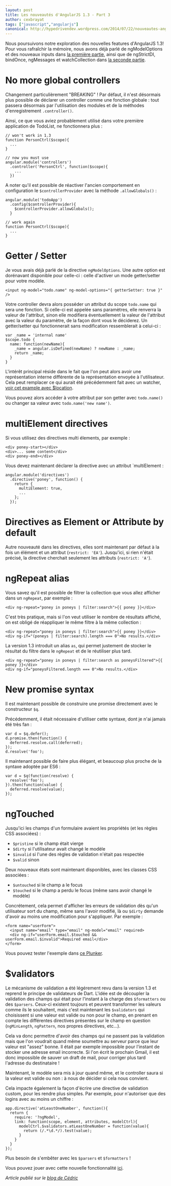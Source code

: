 ```yaml
---
layout: post
title: Les nouveautés d'AngularJS 1.3 - Part 3
author: cexbrayat
tags: ["javascript","angularjs"]
canonical: http://hypedrivendev.wordpress.com/2014/07/22/nouveautes-angularjs-1.3-part-3/
---
```


Nous poursuivons notre exploration des nouvelles features d'AngularJS 1.3!
Pour vous rafraîchir la mémoire, nous avons déjà parlé de ngModelOptions et des nouveaux inputs dans [la première partie](http://blog.ninja-squad.com/2014/06/24/nouveautes-angularjs-1.3/), ainsi que de ngStrictDI, bindOnce, ngMessages et watchCollection dans [la seconde partie](http://blog.ninja-squad.com/2014/07/31/nouveautes-angularjs-1.3-part-2/).

# No more global controllers

Changement particulièrement "BREAKING" ! Par défaut, il n'est désormais plus possible de déclarer un controller comme une fonction globale : tout passera désormais par l'utilisation des modules et de la méthodes d'enregistrement `.controller()`.

Ainsi, ce que vous aviez probablement utilisé dans votre première application de TodoList, ne fonctionnera plus :

    // won't work in 1.3
    function PersonCtrl($scope){
      ...
    }

    // now you must use
    angular.module('controllers')
      .controller('PersonCtrl', function($scope){
        ...
      })

A noter qu'il est possible de réactiver l'ancien comportement en configuration le `$controllerProvider` avec la méthode `.allowGlobals()` :

    angular.module('todoApp')
      .config($controllerProvider){
        $controllerProvider.allowGlobals();
      }

    // work again
    function PersonCtrl($scope){
      ...
    }

# Getter / Setter

Je vous avais déjà parlé de la directive `ngModelOptions`. Une autre option est dorénavant disponible pour celle-ci : celle d'activer un mode getter/setter pour votre modèle.

    <input ng-model="todo.name" ng-model-options="{ getterSetter: true }" />

Votre controller devra alors posséder un attribut du scope `todo.name` qui sera une fonction. Si celle-ci est appelée sans paramètres, elle renverra la valeur de l'attribut, sinon elle modifiera éventuellement la valeur de l'attribut avec la valeur du paramètre, de la façon dont vous le déciderez.
Un getter/setter qui fonctionnerait sans modification ressemblerait à celui-ci :

    var _name = 'internal name'
    $scope.todo {
      name: function(newName){
        _name = angular.isDefined(newName) ? newName : _name;
        return _name;
      }
    }

L'intérêt principal réside dans le fait que l'on peut alors avoir une représentation interne différente de la représentation envoyée à l'utilisateur. Cela peut remplacer ce qui aurait été précédemment fait avec un watcher, [voir cet example avec $location](https://github.com/angular/angular.js/commit/5963b5c69f5dc145c9535f734c43ee6027ae24bd).

Vous pouvez alors accéder à votre attribut par son getter avec `todo.name()` ou changer sa valeur avec `todo.name('new name')`.

# multiElement directives

Si vous utilisez des directives multi élements, par exemple :

    <div poney-start></div>
    <div>... some content</div>
    <div poney-end></div>

Vous devez maintenant déclarer la directive avec un attribut `multiElement :

    angular.module('directives')
      .directive('poney', function() {
        return {
          multiElement: true,
          ...
        };
      });

# Directives as Element or Attribute by default

Autre nouveauté dans les directives, elles sont maintenant par défaut à la fois un élément et un attribut (`restrict: 'EA'`). Jusqu'ici, si rien n'était précisé, la directive cherchait seulement les attributs (`restrict: 'A'`).

# ngRepeat alias

Vous savez qu'il est possible de filtrer la collection que vous allez afficher dans un `ngRepeat`, par exemple :

    <div ng-repeat="poney in poneys | filter:search">{{ poney }}</div>

C'est très pratique, mais si l'on veut utiliser le nombre de résultats affiché, on est obligé de réappliquer le même filtre à la même collection :

    <div ng-repeat="poney in poneys | filter:search">{{ poney }}</div>
    <div ng-if="(poneys | filter:search).length === 0">No results.</div>

La version 1.3 introduit un alias `as`, qui permet justement de stocker le résultat du filtre dans le `ngRepeat` et de le réutiliser plus tard.

    <div ng-repeat="poney in poneys | filter:search as poneysFiltered">{{ poney }}</div>
    <div ng-if="poneysFiltered.length === 0">No results.</div>

# New promise syntax

Il est maintenant possible de construire une promise directement avec le constructeur `$q`.

Précédemment, il était nécessaire d'utiliser cette syntaxe, dont je n'ai jamais été très fan :

    var d = $q.defer();
    d.promise.then(function() {
      deferred.resolve.call(deferred);
    });
    d.resolve('foo');

Il maintenant possible de faire plus élégant, et beaucoup plus proche de la syntaxe adoptée par ES6 :

    var d = $q(function(resolve) {
      resolve('foo');
    }).then(function(value) {
      deferred.resolve(value);
    });

# ngTouched

Jusqu'ici les champs d'un formulaire avaient les propriétés (et les règles CSS associées) :

- `$pristine` si le champ était vierge
- `$dirty` si l'utilisateur avait changé le modèle
- `$invalid` si l'une des règles de validation n'était pas respectée
- `$valid` sinon

Deux nouveaux états sont maintenant disponibles, avec les classes CSS associées :

- `$untouched` si le champ a le focus
- `$touched` si le champ a perdu le focus (même sans avoir changé le modèle)

Concrétement, cela permet d'afficher les erreurs de validation dès qu'un utilisateur sort du champ, même sans l'avoir modifié, là ou `$dirty` demande d'avoir au moins une modification pour s'appliquer. Par exemple :

    <form name="userForm">
      <input name="email" type="email" ng-model="email" required>
      <div ng-if="userForm.email.$touched && userForm.email.$invalid">Required email</div>
    </form>

Vous pouvez tester l'exemple dans [ce Plunker](http://plnkr.co/edit/pynyt7mYjF1mGz8qqOH2?p=preview).

# $validators

Le mécanisme de validation a été légérement revu dans la version 1.3 et reprend le principe de validateurs de Dart. L'idée est de découpler la validation des champs qui était pour l'instant à la charge des `$formatters` ou des `$parsers`. Ceux-ci existent toujours et peuvent transformer les valeurs comme ils le souhaitent, mais c'est maintenant les `$validators` qui choisissent si une valeur est valide ou non pour le champ, en prenant en compte les différentes directives présentes sur le champ en question (`ngMinLength`, `ngPattern`, nos propres directives, etc...).

Cela va donc permettre d'avoir des champs qui ne passent pas la validation mais que l'on voudrait quand même soumettre au serveur parce que leur valeur est "assez" bonne. Il était par exemple impossible pour l'instant de stocker une adresse email incorrecte. Si l'on écrit le prochain Gmail, il est donc impossible de sauver un draft de mail, pour corriger plus tard l'adresse du destinataire !

Maintenant, le modèle sera mis à jour quand même, et le controller saura si la valeur est valide ou non : à nous de décider si cela nous convient.

Cela impacte également la façon d'écrire une directive de validation custom, pour les rendre plus simples. Par exemple, pour n'autoriser que des logins avec au moins un chiffre :

    app.directive('atLeastOneNumber', function(){
      return {
        require: '?ngModel',
        link: function(scope, element, attributes, modelCtrl){
          modelCtrl.$validators.atLeastOneNumber = function(value){
            return (/.*\d.*/).test(value);
          }
        }
      }
    });

Plus besoin de s'embêter avec les `$parsers` et `$formatters` !

Vous pouvez jouer avec cette nouvelle fonctionnalité [ici](http://plnkr.co/edit/aGUq6F9K5tNlNrHjSmg3?p=preview).

_Article publié sur le [blog de Cédric](http://hypedrivendev.wordpress.com/2014/07/22/nouveautes-angularjs-1.3-part-3/ "Article original sur le blog de Cédric Exbrayat")_
